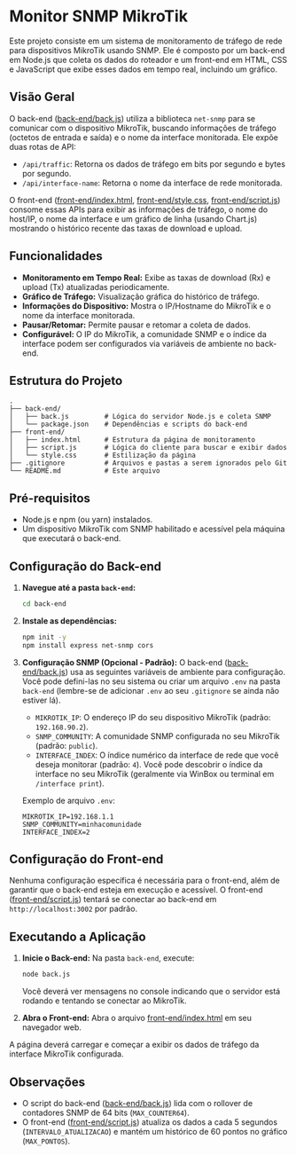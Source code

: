 # Monitor SNMP MikroTik

Este projeto consiste em um sistema de monitoramento de tráfego de rede para dispositivos MikroTik usando SNMP. Ele é composto por um back-end em Node.js que coleta os dados do roteador e um front-end em HTML, CSS e JavaScript que exibe esses dados em tempo real, incluindo um gráfico.

## Visão Geral

O back-end ([back-end/back.js](back-end/back.js)) utiliza a biblioteca `net-snmp` para se comunicar com o dispositivo MikroTik, buscando informações de tráfego (octetos de entrada e saída) e o nome da interface monitorada. Ele expõe duas rotas de API:
- `/api/traffic`: Retorna os dados de tráfego em bits por segundo e bytes por segundo.
- `/api/interface-name`: Retorna o nome da interface de rede monitorada.

O front-end ([front-end/index.html](front-end/index.html), [front-end/style.css](front-end/style.css), [front-end/script.js](front-end/script.js)) consome essas APIs para exibir as informações de tráfego, o nome do host/IP, o nome da interface e um gráfico de linha (usando Chart.js) mostrando o histórico recente das taxas de download e upload.

## Funcionalidades

- **Monitoramento em Tempo Real:** Exibe as taxas de download (Rx) e upload (Tx) atualizadas periodicamente.
- **Gráfico de Tráfego:** Visualização gráfica do histórico de tráfego.
- **Informações do Dispositivo:** Mostra o IP/Hostname do MikroTik e o nome da interface monitorada.
- **Pausar/Retomar:** Permite pausar e retomar a coleta de dados.
- **Configurável:** O IP do MikroTik, a comunidade SNMP e o índice da interface podem ser configurados via variáveis de ambiente no back-end.

## Estrutura do Projeto

```
.
├── back-end/
│   ├── back.js         # Lógica do servidor Node.js e coleta SNMP
│   └── package.json    # Dependências e scripts do back-end
├── front-end/
│   ├── index.html      # Estrutura da página de monitoramento
│   ├── script.js       # Lógica do cliente para buscar e exibir dados
│   └── style.css       # Estilização da página
├── .gitignore          # Arquivos e pastas a serem ignorados pelo Git
└── README.md           # Este arquivo
```

## Pré-requisitos

- Node.js e npm (ou yarn) instalados.
- Um dispositivo MikroTik com SNMP habilitado e acessível pela máquina que executará o back-end.

## Configuração do Back-end

1.  **Navegue até a pasta `back-end`:**
    ```bash
    cd back-end
    ```
2.  **Instale as dependências:**
    ```bash
    npm init -y
    npm install express net-snmp cors
    ```
3.  **Configuração SNMP (Opcional - Padrão):**
    O back-end ([back-end/back.js](back-end/back.js)) usa as seguintes variáveis de ambiente para configuração. Você pode defini-las no seu sistema ou criar um arquivo `.env` na pasta `back-end` (lembre-se de adicionar `.env` ao seu `.gitignore` se ainda não estiver lá).
    - `MIKROTIK_IP`: O endereço IP do seu dispositivo MikroTik (padrão: `192.168.90.2`).
    - `SNMP_COMMUNITY`: A comunidade SNMP configurada no seu MikroTik (padrão: `public`).
    - `INTERFACE_INDEX`: O índice numérico da interface de rede que você deseja monitorar (padrão: `4`). Você pode descobrir o índice da interface no seu MikroTik (geralmente via WinBox ou terminal em `/interface print`).

    Exemplo de arquivo `.env`:
    ```
    MIKROTIK_IP=192.168.1.1
    SNMP_COMMUNITY=minhacomunidade
    INTERFACE_INDEX=2
    ```

## Configuração do Front-end

Nenhuma configuração específica é necessária para o front-end, além de garantir que o back-end esteja em execução e acessível. O front-end ([front-end/script.js](front-end/script.js)) tentará se conectar ao back-end em `http://localhost:3002` por padrão.

## Executando a Aplicação

1.  **Inicie o Back-end:**
    Na pasta `back-end`, execute:
    ```bash
    node back.js
    ```
    Você deverá ver mensagens no console indicando que o servidor está rodando e tentando se conectar ao MikroTik.

2.  **Abra o Front-end:**
    Abra o arquivo [front-end/index.html](front-end/index.html) em seu navegador web.

A página deverá carregar e começar a exibir os dados de tráfego da interface MikroTik configurada.

## Observações

- O script do back-end ([back-end/back.js](back-end/back.js)) lida com o rollover de contadores SNMP de 64 bits (`MAX_COUNTER64`).
- O front-end ([front-end/script.js](front-end/script.js)) atualiza os dados a cada 5 segundos (`INTERVALO_ATUALIZACAO`) e mantém um histórico de 60 pontos no gráfico (`MAX_PONTOS`).